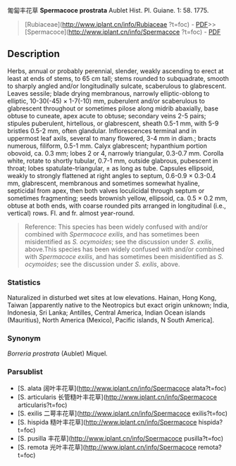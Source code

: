 匍匐丰花草 **Spermacoce prostrata** Aublet Hist. Pl. Guiane. 1: 58. 1775.

> [Rubiaceae](http://www.iplant.cn/info/Rubiaceae ?t=foc) - [PDF](http://iplant.cn/foc/pdf/Rubiaceae.pdf)>>[Spermacoce](http://www.iplant.cn/info/Spermacoce ?t=foc) - [PDF](http://www.iplant.cn/foc/pdf/Spermacoce.pdf)

## Description

Herbs, annual or probably perennial, slender, weakly ascending to erect at least at ends of stems, to 65 cm tall; stems rounded to subquadrate, smooth to sharply angled and/or longitudinally sulcate, scaberulous to glabrescent. Leaves sessile; blade drying membranous, narrowly elliptic-oblong to elliptic, 10-30(-45) × 1-7(-10) mm, puberulent and/or scaberulous to glabrescent throughout or sometimes pilose along midrib abaxially, base obtuse to cuneate, apex acute to obtuse; secondary veins 2-5 pairs; stipules puberulent, hirtellous, or glabrescent, sheath 0.5-1 mm, with 5-9 bristles 0.5-2 mm, often glandular. Inflorescences terminal and in uppermost leaf axils, several to many flowered, 3-4 mm in diam.; bracts numerous, filiform, 0.5-1 mm. Calyx glabrescent; hypanthium portion obovoid, ca. 0.3 mm; lobes 2 or 4, narrowly triangular, 0.3-0.7 mm. Corolla white, rotate to shortly tubular, 0.7-1 mm, outside glabrous, pubescent in throat; lobes spatulate-triangular, ± as long as tube. Capsules ellipsoid, weakly to strongly flattened at right angles to septum, 0.6-0.9 × 0.3-0.4 mm, glabrescent, membranous and sometimes somewhat hyaline, septicidal from apex, then both valves loculicidal through septum or sometimes fragmenting; seeds brownish yellow, ellipsoid, ca. 0.5 × 0.2 mm, obtuse at both ends, with coarse rounded pits arranged in longitudinal (i.e., vertical) rows. Fl. and fr. almost year-round.

> Reference: 
> This species has been widely confused with and/or combined with *Spermacoce exilis*, and has sometimes been misidentified as *S. ocymoides*; see the discussion under *S. exilis*, above.This species has been widely confused with and/or combined with *Spermacoce exilis*, and has sometimes been misidentified as *S. ocymoides*; see the discussion under *S. exilis*, above.

### Statistics
Naturalized in disturbed wet sites at low elevations. Hainan, Hong Kong, Taiwan [apparently native to the Neotropics but exact origin unknown; India, Indonesia, Sri Lanka; Antilles, Central America, Indian Ocean islands (Mauritius), North America (Mexico), Pacific islands, N South America].

### Synonym
*Borreria prostrata* (Aublet) Miquel.

### Parsublist

* [S.  alata  阔叶丰花草](http://www.iplant.cn/info/Spermacoce alata?t=foc)
* [S.  articularis  长管糙叶丰花草](http://www.iplant.cn/info/Spermacoce articularis?t=foc)
* [S.  exilis  二萼丰花草](http://www.iplant.cn/info/Spermacoce exilis?t=foc)
* [S.  hispida  糙叶丰花草](http://www.iplant.cn/info/Spermacoce hispida?t=foc)
* [S.  pusilla  丰花草](http://www.iplant.cn/info/Spermacoce pusilla?t=foc)
* [S.  remota  光叶丰花草](http://www.iplant.cn/info/Spermacoce remota?t=foc)
